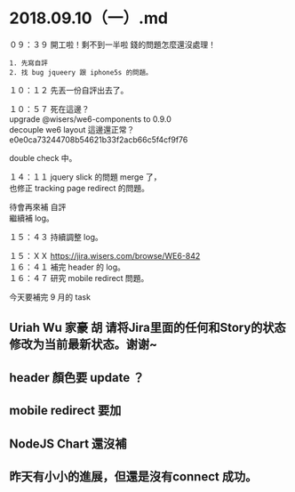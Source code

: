 # 2018.09.10（一）.md

０９：３９ 開工啦！剩不到一半啦 錢的問題怎麼還沒處理！  
```
1. 先寫自評
2. 找 bug jqueery 跟 iphone5s 的問題。
```

１０：１２ 先丟一份自評出去了。  

１０：５７ 死在這邊？  
upgrade @wisers/we6-components to 0.9.0  
decouple we6 layout 這邊還正常？  
e0e0ca73244708b54621b33f2acb66c5f4cf9f76  

double check 中。  

１４：１１ jquery slick 的問題 merge 了，  
也修正 tracking page redirect 的問題。  

待會再來補 自評  
繼續補 log。  

１５：４３ 持續調整 log。  

１５：ＸＸ https://jira.wisers.com/browse/WE6-842  
１６：４１ 補完 header 的 log。  
１６：４７ 研究 mobile redirect 問題。  

今天要補完 9 月的 task  
## Uriah Wu 家豪 胡 请将Jira里面的任何和Story的状态修改为当前最新状态。谢谢~

## header 顏色要 update ？
## mobile redirect 要加
## NodeJS Chart 還沒補

## 昨天有小小的進展，但還是沒有connect 成功。
